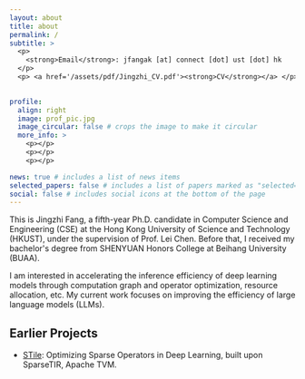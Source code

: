 ```yaml
---
layout: about
title: about
permalink: /
subtitle: > 
  <p>
    <strong>Email</strong>: jfangak [at] connect [dot] ust [dot] hk
  </p>
  <p> <a href='/assets/pdf/Jingzhi_CV.pdf'><strong>CV</strong></a> </p>
  

profile:
  align: right
  image: prof_pic.jpg
  image_circular: false # crops the image to make it circular
  more_info: >
    <p></p>
    <p></p>
    <p></p>

news: true # includes a list of news items
selected_papers: false # includes a list of papers marked as "selected={true}"
social: false # includes social icons at the bottom of the page
---
```



This is Jingzhi Fang, a fifth-year Ph.D. candidate in Computer Science and Engineering (CSE) at the Hong Kong University of Science and Technology (HKUST), under the supervision of Prof. Lei Chen.
Before that, I received my bachelor's degree from SHENYUAN Honors College at Beihang University (BUAA). 

I am interested in accelerating the inference efficiency of deep learning models through computation graph and operator optimization, resource allocation, etc. 
My current work focuses on improving the efficiency of large language models (LLMs).

<h2>Earlier Projects</h2>
<ul>
<li><a href="https://github.com/STile-project/STile">STile</a>: Optimizing Sparse Operators in Deep Learning, built upon SparseTIR, Apache TVM.</li>
</ul>



[^_^]: # (Tell the world about yourself. Link to your favorite [subreddit](http://reddit.com). You can put a picture in, too. The code is already in, just name your picture `prof_pic.jpg` and put it in the `img/` folder.)

[^_^]: # (Put your address / P.O. box / other info right below your picture. You can also disable any of these elements by editing `profile` property of the YAML header of your `_pages/about.md`. Edit `_bibliography/papers.bib` and Jekyll will render your [publications page](/al-folio/publications/) automatically.)

[^_^]: # (Link to your social media connections, too. This theme is set up to use [Font Awesome icons](https://fontawesome.com/) and [Academicons](https://jpswalsh.github.io/academicons/), like the ones below. Add your Facebook, Twitter, LinkedIn, Google Scholar, or just disable all of them.)

